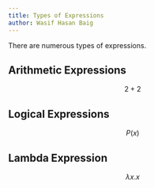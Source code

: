```yaml
---
title: Types of Expressions
author: Wasif Hasan Baig
---
```


There are numerous types of expressions.

## Arithmetic Expressions

$$ 2 + 2 $$

## Logical Expressions

$$ P(x) $$

## Lambda Expression

$$ \lambda x.x $$

